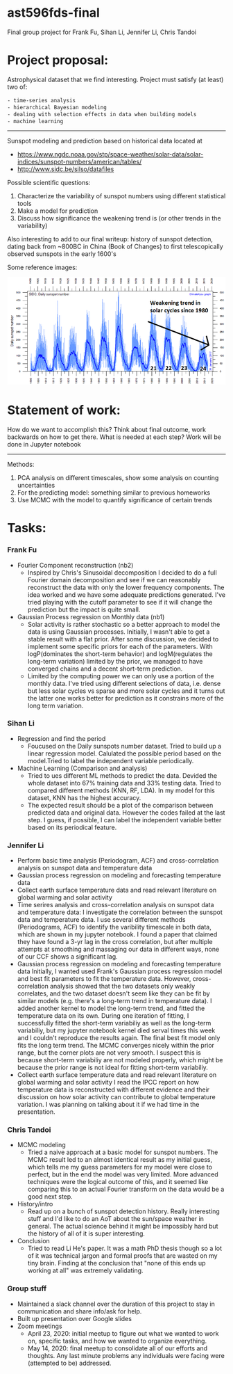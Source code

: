 # ast596fds-final
Final group project for Frank Fu, Sihan Li, Jennifer Li, Chris Tandoi

# Project proposal:
Astrophysical dataset that we find interesting. Project must satisfy (at least) two of:

	- time-series analysis
    - hierarchical Bayesian modeling
    - dealing with selection effects in data when building models
    - machine learning

------------------------
Sunspot modeling and prediction based on historical data located at
- https://www.ngdc.noaa.gov/stp/space-weather/solar-data/solar-indices/sunspot-numbers/american/tables/
- http://www.sidc.be/silso/datafiles

Possible scientific questions:
1) Characterize the variability of sunspot numbers using different statistical tools
2) Make a model for prediction
3) Discuss how significance the weakening trend is (or other trends in the variability)

Also interesting to add to our final writeup: history of sunspot detection, dating back from ~800BC in China (Book of Changes) to first telescopically observed sunspots in the early 1600's

Some reference images:

![SIDC daily sunspot number since 1900](images/solar_cycles_since_1900.PNG)

# Statement of work:
How do we want to accomplish this? Think about final outcome, work backwards on how to get there. What is needed at each step? Work will be done in Jupyter notebook

------------------------

Methods:
1) PCA analysis on different timescales, show some analysis on counting uncertainties
2) For the predicting model: something similar to previous homeworks
3) Use MCMC with the model to quantify significance of certain trends


# Tasks:

### Frank Fu
- Fourier Component reconstruction (nb2)
    - Inspired by Chris's Sinusoidal decomposition I decided to do a full Fourier domain decomposition and see if we can reasonably reconstruct the data with only the lower frequency components. The idea worked and we have some adequate predictions generated. I've tried playing with the cutoff parameter to see if it will change the prediction but the impact is quite small.
- Gaussian Process regression on Monthly data (nb1)
    - Solar activity is rather stochastic so a better approach to model the data is using Gaussian processes. Initially, I wasn't able to get a stable result with a flat prior. After some discussion, we decided to implement some specific priors for each of the parameters. With logP(dominates the short-term behavior) and logM(regulates the long-term variation) limited by the prior, we managed to have converged chains and a decent short-term prediction.
    - Limited by the computing power we can only use a portion of the monthly data. I've tried using different selections of data, i.e. dense but less solar cycles vs sparse and more solar cycles and it turns out the latter one works better for prediction as it constrains more of the long term variation.

### Sihan Li
- Regression and find the period
    - Foucused on the Daily sunspots number dataset. Tried to build up a linear regression model. Calulated the possible period based on the model.Tried to label the independent variable periodically.
- Machine Learning (Comparison and analysis)
    - Tried to ues different ML methods to predict the data. Devided the whole dataset into 67% training data and 33% testing data. Tried to compared different methods (KNN, RF, LDA). In my model for this dataset, KNN has the highest accuracy. 
    - The expected result should be a plot of the comparison between predicted data and original data. However the codes failed at the last step. I guess, if possible, I can label the independent variable better based on its periodical feature.

### Jennifer Li
- Perform basic time analysis (Periodogram, ACF) and cross-correlation analysis on sunspot data and temperature data
- Gaussian process regression on modeling and forecasting temperature data
- Collect earth surface temperature data and read relevant literature on global warming and solar activity
- Time serires analysis and cross-correlation analysis on sunspot data and temperature data:
	I investigate the correlation between the sunspot data and temperature data. I use several different methods (Periodograms, ACF) to identify the varibility timescale in both data, which are shown in my jupyter notebook. I found a paper that claimed they have found a 3-yr lag in the cross correlation, but after multiple attempts at smoothing and massaging our data in different ways, none of our CCF shows a significant lag.
- Gaussian process regression on modeling and forecasting temperature data
	Initially, I wanted used Frank's Gaussian process regression model and best fit parameters to fit the temperature data. However, cross-correlation analysis showed that the two datasets only weakly correlates, and the two dataset doesn't seem like they can be fit by similar models (e.g. there's a long-term trend in temperature data). I added another kernel to model the long-term trend, and fitted the temperature data on its own. During one iteration of fitting, I successfully fitted the short-term variabiliy as well as the long-term variabiliy, but my jupyter notebook kernel died serval times this week and I couldn't reproduce the results again. The final best fit model only fits the long term trend. The MCMC converges nicely within the prior range, but the corner plots are not very smooth. I suspect this is because short-term variabiliy are not modeled properly, which might be because the prior range is not ideal for fitting short-term variabiliy.
- Collect earth surface temperature data and read relevant literature on global warming and solar activity
	I read the IPCC report on how temperature data is reconstructed with different evidence and their discussion on how solar activity can contribute to global temperature variation. I was planning on talking about it if we had time in the presentation.

### Chris Tandoi
- MCMC modeling
    - Tried a naive approach at a basic model for sunspot numbers. The MCMC result led to an almost identical result as my initial guess, which tells me my guess parameters for my model were close to perfect, but in the end the model was very limited. More advanced techniques were the logical outcome of this, and it seemed like comparing this to an actual Fourier transform on the data would be a good next step.
- History/intro
    - Read up on a bunch of sunspot detection history. Really interesting stuff and I'd like to do an AoT about the sun/space weather in general. The actual science behind it might be impossibly hard but the history of all of it is super interesting.
- Conclusion
    - Tried to read Li He's paper. It was a math PhD thesis though so a lot of it was technical jargon and formal proofs that are wasted on my tiny brain. Finding at the conclusion that "none of this ends up working at all" was extremely validating.

### Group stuff
- Maintained a slack channel over the duration of this project to stay in communication and share info/ask for help.
- Built up presentation over Google slides
- Zoom meetings
    - April 23, 2020: initial meetup to figure out what we wanted to work on, specific tasks, and how we wanted to organize everything.
    - May 14, 2020: final meetup to consolidate all of our efforts and thoughts. Any last minute problems any individuals were facing were (attempted to be) addressed.